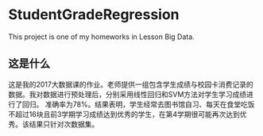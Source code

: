 # StudentGradeRegression
This project is one of my homeworks in Lesson Big Data.
## 这是什么
这是我的2017大数据课的作业。老师提供一组包含学生成绩与校园卡消费记录的数据。我对数据进行预处理后，分别采用线性回归和SVM方法对学生学习成绩进行了回归。
准确率为78%。结果表明，学生经常去图书馆自习、每天在食堂吃饭不超过16块且前3学期学习成绩达到优秀的学生，在第4学期很可能再次达到优秀。该结果只针对次数据集。
